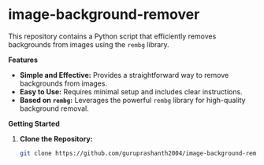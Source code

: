 # image-background-remover

This repository contains a Python script that efficiently removes backgrounds from images using the `rembg` library.

**Features**

* **Simple and Effective:** Provides a straightforward way to remove backgrounds from images.
* **Easy to Use:** Requires minimal setup and includes clear instructions.
* **Based on `rembg`:** Leverages the powerful `rembg` library for high-quality background removal.

**Getting Started**

1. **Clone the Repository:**
   ```bash
   git clone https://github.com/guruprashanth2004/image-background-remover.git